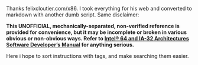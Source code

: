 Thanks felixcloutier.com/x86. I took everything for his web and converted to markdown with another dumb script. Same disclaimer:


**This UNOFFICIAL, mechanically-separated, non-verified reference is provided for convenience, but it may be incomplete or broken in various obvious or non-obvious ways. Refer to [Intel® 64 and IA-32 Architectures Software Developer’s Manual](https://software.intel.com/en-us/download/intel-64-and-ia-32-architectures-sdm-combined-volumes-1-2a-2b-2c-2d-3a-3b-3c-3d-and-4) for anything serious.**

Here i hope to sort instructions with tags, and make searching them easier.